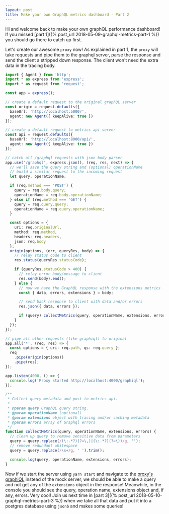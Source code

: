 ```yaml
---
layout: post
title: Make your own GraphQL metrics dashboard - Part 2
---
```


Hi and welcome back to make your own graphQL performance dashboard! If you missed [part 1]({% post_url 2018-05-09-graphql-metrics-part-1 %}) you should go there to catch up first.

Let's create our awesome `proxy` now! As explained in part 1, the `proxy` will take requests and pipe them to the graphql server, parse the response and send the client a stripped down response. The client won't need the extra data in the tracing body.

```typescript
import { Agent } from 'http';
import * as express from 'express';
import * as request from 'request';

const app = express();

// create a default request to the original graphQL server
const origin = request.defaults({
  baseUrl: 'http://localhost:5000/',
  agent: new Agent({ keepAlive: true })
});

// create a default request to metrics api server
const api = request.defaults({
  baseUrl: 'http://localhost:8000/api/',
  agent: new Agent({ keepAlive: true })
});

// catch all /graphql requests with json body parser
app.use('/graphql', express.json(), (req, res, next) => {
  // we'll save the query string and (optional) operationName
  // build a similar request to the incoming request
  let query, operationName;

  if (req.method === 'POST') {
    query = req.body.query;
    operationName = req.body.operationName;
  } else if (req.method === 'GET') {
    query = req.query.query;
    operationName = req.query.operationName;
  }

  const options = {
    uri: req.originalUrl,
    method: req.method,
    headers: req.headers,
    json: req.body
  };
  origin(options, (err, queryRes, body) => {
    // relay status code to client
    res.status(queryRes.statusCode);

    if (queryRes.statusCode > 400) {
      // relay error body/message to client
      res.send(body).end();
    } else {
      // now we have the GraphQL response with the extensions metrics
      const { data, errors, extensions } = body;

      // send back response to client with data and/or errors
      res.json({ data, errors });

      if (query) collectMetrics(query, operationName, extensions, errors);
    }
  });
});

// pipe all other requests (like graphiql) to original
app.all('*', (req, res) => {
  const options = { uri: req.path, qs: req.query };
  req
    .pipe(origin(options))
    .pipe(res);
});

app.listen(4000, () => {
  console.log('Proxy started http://localhost:4000/graphiql');
});

/**
 * Collect query metadata and post to metrics api.
 *
 * @param query GraphQL query string.
 * @param operationName (optional)
 * @param extensions object with tracing and/or caching metadata
 * @param errors array of Graphql errors
 */
function collectMetrics(query, operationName, extensions, errors) {
  // clean up query to remove sensitive data from parameters
  query = query.replace(/(\:.*?)(?=\,)|(\:.*?)(?=\))/g, '');
  // remove redundant whitespace
  query = query.replace(/\s+/g, ' ').trim();

  console.log(query, operationName, extensions, errors);
}
```

Now if we start the server using `yarn start` and navigate to the [proxy's graphiQL](http://localhost:4000/graphiql) instead of the mock server, we should be able to make a query and not get any of the `extensions` object in the response! Meanwhile, in the console you should see the query, operation name, extensions object and, if any, errors. Very cool! Join us next time in [part 3]({% post_url 2018-05-10-graphql-metrics-part-3 %}) when we take all that data and put it into a postgres database using `jsonb` and makes some queries!
